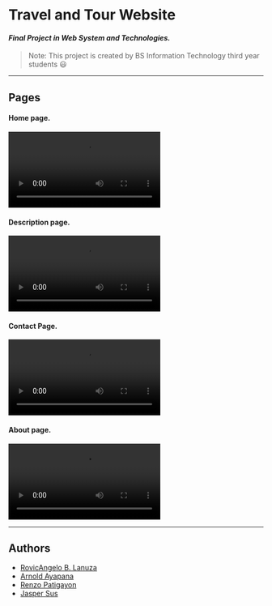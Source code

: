 # **Travel and Tour Website**

#### _Final Project in Web System and Technologies._
  
 >Note: This project is created by BS Information Technology third year students :smiley:

--- 
## Pages

#### Home page.
![Home page.gif](/GIF/giphy%20.mp4)


#### Description page.
![Description page.gif](/GIF/giphy%20(1).mp4)

#### Contact Page.
![Contact.gif](/GIF/giphy%20(2).mp4)

#### About page.
![About.gif](/GIF/giphy%20(3).mp4)


---
## Authors

- [RovicAngelo B. Lanuza](https://github.com/RovicAngelo)
- [Arnold Ayapana](https://github.com/arnoldayapana)
- [Renzo Patigayon](https://github.com/RenzoMarv)
- [Jasper Sus](hhttps://github.com/susjasper)
